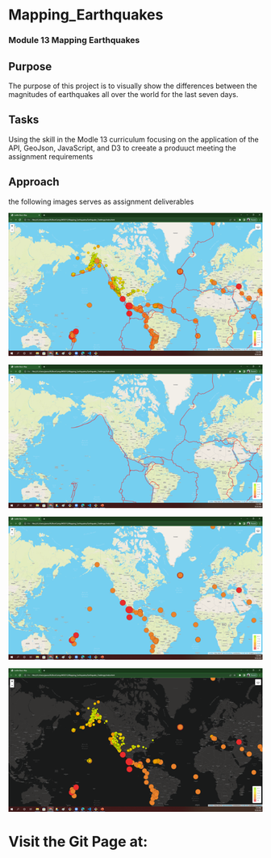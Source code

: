 # Mapping_Earthquakes
### Module 13 Mapping Earthquakes

## Purpose

The purpose of this project is to visually show the differences between the magnitudes of earthquakes all over the world for the last seven days.

## Tasks
Using the skill in the Modle 13 curriculum focusing on the application of the API, GeoJson, JavaScript, and D3 to creeate a produuct meeting the assignment requirements 
 

## Approach
the following images serves as assignment deliverables 

![Completed project-Screen shot ](https://github.com/JBtallgrass/Mapping_Earthquakes/blob/main/Earthquake_Challenge/static/Screenshot-1.png)

![outline of the tectonic plates-Screen Shot #2](https://github.com/JBtallgrass/Mapping_Earthquakes/blob/main/Earthquake_Challenge/static/Screenshot-2.png)

![Illustration of earthquakes by magnitude-Screen Shot #3](https://github.com/JBtallgrass/Mapping_Earthquakes/blob/main/Earthquake_Challenge/static/Screenshot-3.png)

![Utilizing the layer options- Screen Shot #4](https://github.com/JBtallgrass/Mapping_Earthquakes/blob/main/Earthquake_Challenge/static/Screenshot-4.png)


# Visit the Git Page at: 
